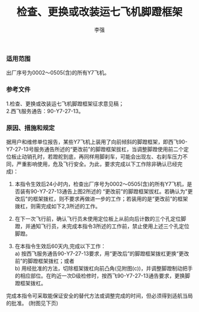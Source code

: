 ﻿---
amendno: 39-1913  
cadno: CAD1997-Y007-01  
title: 检查、更换或改装运七飞机脚蹬框架  
publishdate: 1997-04-25  
effdate: 1997-04-28  
acmodels: ["Y007"]  
tags: []  
engs: []  
pns: []  
mfrs: ["西飞"]  
admins: 民航总局  
author: 李强  
---
  
### 适用范围  
出厂序号为0002～0505(含)的所有Y7飞机。  
  
<!--more-->  
### 参考文件  
  1.检查、更换或改装运七飞机脚蹬框架征求意见稿；  
  2.西飞服务通告：90-Y7-27-13。  
  
### 原因、措施和规定  

  据用户和维修单位报告，某些Y7飞机上装用了向前倾斜的脚蹬框架，即西飞90-Y7-27-13号服务通告所述的“更改前”的脚蹬框架拔杠，当调整脚蹬使用前二个定位板止动销孔时，若蹬舵到底，再同样用脚刹车，可能会出现左、右刹车压力不同，严重影响使用，危及飞行安全。为此，要求完成以下工作除非确认已经完成)：  
  1. 本指令生效后24小时内，检查出厂序号为0002～0505(含)的所有Y7飞机，是否装有90-Y7-27-13通告上图2所述的 “更改前”的脚蹬框架拔杠。若确认为"更改后"的框架拨杠，则不要求再做进一步的工作；若装用的是“更改前”的框架拨杠，则需完成如下2,3所述的工作。  
  2. 在下一次飞行前，确认飞行员未使用定位板上从前向后计数的三个孔定位脚蹬，并通知飞行员，未完成本指令3所述的工作前，禁止使用上述三个孔定位脚蹬。  
  
3. 在本指令生效后60天内,完成以下工作：  
a) 按西飞服务通告90-Y7-27-13要求，用“更改后”的脚蹬框架拨杠更换“更改前”的脚蹬框架拨杠；或者  
  b) 用经批准的方法，切除框架拨杠向前凸角(见附图(c))，并调整脚蹬制动把手的相应部位。在昀近一次D级检修时，按西飞90-Y7-27-13通告要求，更换脚蹬框架拨杠。  
  
  完成本指令可采取能保证安全的替代方法或调整完成的时间，但必须得到适航当局的批准。 (附图见下页)  
  
